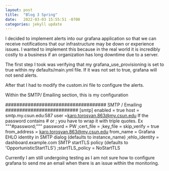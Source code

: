 ```yaml
---
layout: post
title:  "Blog 3 Spring"
date:   2022-03-03 15:55:51 -0700
categories: jekyll update
---
```


I decided to implement alerts into our grafana application so that we can receive notifications that our infrastructure may be down or experience issues. I wanted to implement this because in the real world it is incredibly costly to a business if an organization has long downtime due to a server. 

The first step I took was verifying that my grafana_use_provisioning is set to true within my defaults/main.yml file. If it was not set to true, grafana will not send alerts. 

After that I had to modify the custom.ini file to configure the alerts. 

Within the SMTP/ Emailing section, this is my configuration

#################################### SMTP / Emailing ##########################
[smtp]
enabled = true
host = smtp.my.csun.edu:587
user =karo.torosyan.863@my.csun.edu
If the password contains # or ; you have to wrap it with triple quotes. Ex """#password;"""
password = PW
;cert_file =
;key_file =
skip_verify = true
from_address = karo.torosyan.863@my.csun.edu
from_name = Grafana
EHLO identity in SMTP dialog (defaults to instance_name)
;ehlo_identity = dashboard.example.com
SMTP startTLS policy (defaults to 'OpportunisticStartTLS')
;startTLS_policy = NoStartTLS

Currently I am still undergoing testing as I am not sure how to configure grafana to send me an email when there is an issue within the monitoring. 
